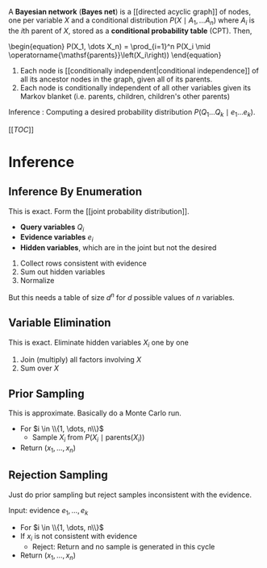 A **Bayesian network** (**Bayes net**) is a [[directed acyclic graph]] of nodes, one per variable $X$ and a conditional distribution $P(X\mid A_1, \dots A_n)$ where $A_i$ is the $i$th parent of $X$, stored as a **conditional probability table** (CPT). Then,

\begin{equation}
P(X_1, \dots X_n) = \prod_{i=1}^n P(X_i \mid \operatorname{\mathsf{parents}}\left(X_i\right))
\end{equation}

1. Each node is [[conditionally independent|conditional independence]] of all its ancestor nodes in the graph, given all of its parents.
2. Each node is conditionally independent of all other variables given its Markov blanket (i.e. parents, children, children's other parents)


Inference
: Computing a desired probability distribution $P(Q_1 \dots Q_k \mid e_1 \dots e_k)$.

[[_TOC_]]

# Inference

## Inference By Enumeration

This is exact. Form the [[joint probability distribution]].

- **Query variables** $Q_i$
- **Evidence variables** $e_i$
- **Hidden variables**, which are in the joint but not the desired

1. Collect rows consistent with evidence
2. Sum out hidden variables
3. Normalize

But this needs a table of size $d^n$ for $d$ possible values of $n$ variables.

## Variable Elimination

This is exact. Eliminate hidden variables $X_i$ one by one

1. Join (multiply) all factors involving $X$
2. Sum over $X$

## Prior Sampling

This is approximate. Basically do a Monte Carlo run.

* For $i \in \\{1, \dots, n\\}$
    * Sample $X_i$ from $P(X_i \mid \mathsf{parents}(X_i))$
* Return $(x_1, \dots, x_n)$

## Rejection Sampling

Just do prior sampling but reject samples inconsistent with the evidence.

Input: evidence $e_1, \dots, e_k$

* For $i \in \\{1, \dots, n\\}$
* If $x_i$ is not consistent with evidence
    * Reject: Return and no sample is generated in this cycle
* Return $(x_1, \dots, x_n)$